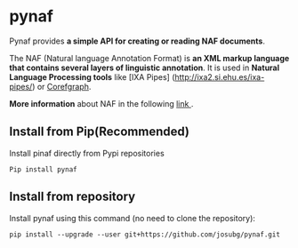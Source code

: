 pynaf
=====

Pynaf provides  **a simple API for creating or reading NAF documents**.

The NAF (Natural language Annotation Format) is **an XML markup language that contains several layers of linguistic annotation**. It is used in **Natural Language Processing tools** like [IXA Pipes] (http://ixa2.si.ehu.es/ixa-pipes/) or [Corefgraph](https://bitbucket.org/Josu/corefgraph).

**More information** about NAF in the  following [link ](https://github.com/newsreader/NAF).


Install from Pip(Recommended)
----
Install pinaf directly from Pypi repositories

    Pip install pynaf


Install from repository
-----

Install pynaf using this command (no need to clone the repository):

    pip install --upgrade --user git+https://github.com/josubg/pynaf.git

